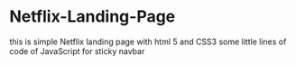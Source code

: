 # Netflix-Landing-Page
this is simple Netflix landing page with html 5 and CSS3 some little lines of code of JavaScript for sticky navbar
